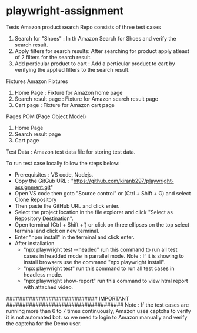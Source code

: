 # playwright-assignment
Tests
Amazon product search Repo consists of three test cases
1. Search for "Shoes" : In th Amazon Search for Shoes and verify the search result.
2. Apply filters for search results: After searching for product apply atleast of 2 filters for the search result.
3. Add perticular product to cart : Add a perticular product to cart by verifying the applied filters to the search result.

Fixtures
Amazon Fixtures
1. Home Page : Fixture for Amazon home page
2. Search result page : Fixture for Amazon search result page
3. Cart page : FIxture for Amazon cart page

Pages POM (Page Object Model)
1. Home Page
2. Search result page
3. Cart page

Test Data : Amazon test data file for storing test data.

To run test case locally follow the steps below:
  * Prerequisites : VS code, Nodejs.
  * Copy the GitGub URL : "https://github.com/kiranb297/playwright-assignment.git"
  * Open VS code then goto "Source control" or (Ctrl + Shift + G) and select Clone Repository
  * Then paste the GitHub URL and click enter.
  * Select the project location in the file explorer and click "Select as Repository Destination".
  * Open terminal (Ctrl + Shift +`) or click on three ellipses on the top select terminal and click on new terminal.
  * Enter "npm install" in the terminal and click enter.
  * After installation
    * "npx playwright test --headed" run this command to run all test cases in headded mode in parrallel mode.
          Note : If it is showing to install browsers use the command "npx playwright install".
    * "npx playwright test" run this command to run all test cases in headless mode.
    * "npx playwright show-report" run this command to view html report with attached video.

      
  ############################ IMPORTANT ####################################
  Note : If the test cases are running more than 6 to 7 times continuously, Amazon uses captcha to verify it is not automated bot.
      so we need to login to Amazon manually and verify the captcha for the Demo user.





